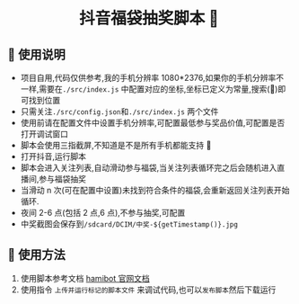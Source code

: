 <h1 align="center">抖音福袋抽奖脚本 👋</h1>

## 📢 使用说明

-   项目自用,代码仅供参考,我的手机分辨率 1080\*2376,如果你的手机分辨率不一样,需要在`./src/index.js` 中配置对应的坐标,坐标已定义为常量,搜索(📝)即可找到位置
-   只需关注`./src/config.json`和`./src/index.js` 两个文件
-   使用前请在配置文件中设置手机分辨率,可配置最低参与奖品价值,可配置是否打开调试窗口
-   脚本会使用三指截屏,不知道是不是所有手机都能支持 🤔
-   打开抖音,运行脚本
-   脚本会进入关注列表,自动滑动参与福袋,当关注列表循环完之后会随机进入直播间,参与福袋抽奖
-   当滑动 n 次(可在配置中设置)未找到符合条件的福袋,会重新返回关注列表开始循环.
-   夜间 2-6 点(包括 2 点,6 点),不参与抽奖,可配置
-   中奖截图会保存到`/sdcard/DCIM/中奖-${getTimestamp()}.jpg`

## 🚀 使用方法

1. 使用脚本参考文档 [hamibot 官网文档](https://docs.hamibot.com/reference/widgetsBasedAutomation)
2. 使用指令 `上传并运行标记的脚本文件` 来调试代码,也可以`发布脚本`然后下载运行
